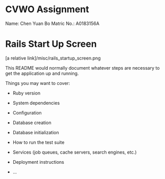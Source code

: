 # CVWO Assignment

Name: Chen Yuan Bo
Matric No.: A0183156A

# Rails Start Up Screen
[a relative link]/misc/rails_startup_screen.png


This README would normally document whatever steps are necessary to get the
application up and running.

Things you may want to cover:

* Ruby version

* System dependencies

* Configuration

* Database creation

* Database initialization

* How to run the test suite

* Services (job queues, cache servers, search engines, etc.)

* Deployment instructions

* ...
